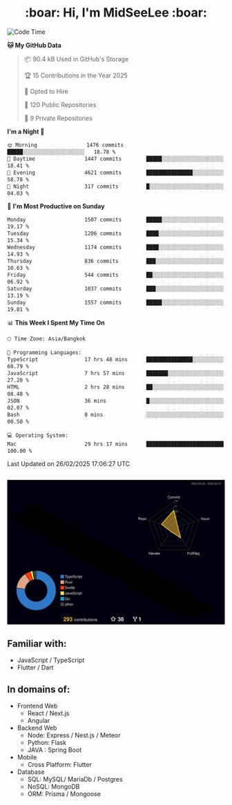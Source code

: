 <h1 align="center"> :boar: Hi, I'm MidSeeLee :boar:</h1>
 
<!--START_SECTION:waka-->
![Code Time](http://img.shields.io/badge/Code%20Time-2%2C539%20hrs%2017%20mins-blue)

**🐱 My GitHub Data** 

> 📦 90.4 kB Used in GitHub's Storage 
 > 
> 🏆 15 Contributions in the Year 2025
 > 
> 💼 Opted to Hire
 > 
> 📜 120 Public Repositories 
 > 
> 🔑 9 Private Repositories 
 > 
**I'm a Night 🦉** 

```text
🌞 Morning                1476 commits        █████░░░░░░░░░░░░░░░░░░░░   18.78 % 
🌆 Daytime                1447 commits        █████░░░░░░░░░░░░░░░░░░░░   18.41 % 
🌃 Evening                4621 commits        ███████████████░░░░░░░░░░   58.78 % 
🌙 Night                  317 commits         █░░░░░░░░░░░░░░░░░░░░░░░░   04.03 % 
```
📅 **I'm Most Productive on Sunday** 

```text
Monday                   1507 commits        █████░░░░░░░░░░░░░░░░░░░░   19.17 % 
Tuesday                  1206 commits        ████░░░░░░░░░░░░░░░░░░░░░   15.34 % 
Wednesday                1174 commits        ████░░░░░░░░░░░░░░░░░░░░░   14.93 % 
Thursday                 836 commits         ███░░░░░░░░░░░░░░░░░░░░░░   10.63 % 
Friday                   544 commits         ██░░░░░░░░░░░░░░░░░░░░░░░   06.92 % 
Saturday                 1037 commits        ███░░░░░░░░░░░░░░░░░░░░░░   13.19 % 
Sunday                   1557 commits        █████░░░░░░░░░░░░░░░░░░░░   19.81 % 
```


📊 **This Week I Spent My Time On** 

```text
🕑︎ Time Zone: Asia/Bangkok

💬 Programming Languages: 
TypeScript               17 hrs 48 mins      ███████████████░░░░░░░░░░   60.79 % 
JavaScript               7 hrs 57 mins       ███████░░░░░░░░░░░░░░░░░░   27.20 % 
HTML                     2 hrs 28 mins       ██░░░░░░░░░░░░░░░░░░░░░░░   08.48 % 
JSON                     36 mins             █░░░░░░░░░░░░░░░░░░░░░░░░   02.07 % 
Bash                     8 mins              ░░░░░░░░░░░░░░░░░░░░░░░░░   00.50 % 

💻 Operating System: 
Mac                      29 hrs 17 mins      █████████████████████████   100.00 % 
```


 Last Updated on 26/02/2025 17:06:27 UTC
<!--END_SECTION:waka-->

##

![](./profile-3d-contrib/profile-night-rainbow.svg)

## Familiar with:
- JavaScript / TypeScript
- Flutter / Dart

## In domains of:
- Frontend Web
  - React / Next.js
  - Angular
- Backend Web
  - Node: Express / Nest.js / Meteor
  - Python: Flask
  - JAVA : Spring Boot
- Mobile
  - Cross Platform: Flutter
- Database
  - SQL: MySQL/ MariaDb / Postgres
  - NoSQL: MongoDB
  - ORM: Prisma / Mongoose
